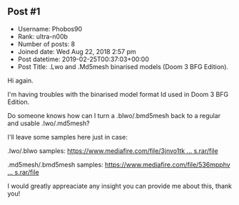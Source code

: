 ## Post #1
- Username: Phobos90
- Rank: ultra-n00b
- Number of posts: 8
- Joined date: Wed Aug 22, 2018 2:57 pm
- Post datetime: 2019-02-25T00:37:03+00:00
- Post Title: .Lwo and .Md5mesh binarised models (Doom 3 BFG Edition).

Hi again.

I'm having troubles with the binarised model format Id used in Doom 3 BFG Edition.

Do someone knows how can I turn a .blwo/.bmd5mesh back to a regular and usable .lwo/.md5mesh?


I'll leave some samples here just in case:

.lwo/.blwo samples:
[https://www.mediafire.com/file/3jnvo1tk ... s.rar/file](https://www.mediafire.com/file/3jnvo1tkjddxxx3/lwo_samples.rar/file)

.md5mesh/.bmd5mesh samples:
[https://www.mediafire.com/file/536mpphv ... s.rar/file](https://www.mediafire.com/file/536mpphvpx68us5/md5_samples.rar/file)



I would greatly appreaciate any insight you can provide me about this, thank you!
